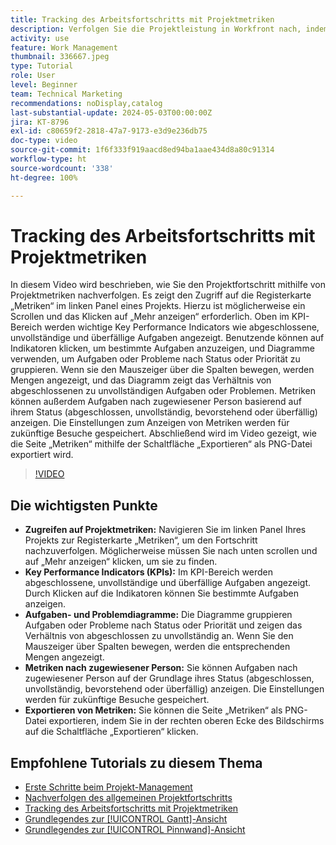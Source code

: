 ```yaml
---
title: Tracking des Arbeitsfortschritts mit Projektmetriken
description: Verfolgen Sie die Projektleistung in Workfront nach, indem Sie für eine effiziente Fortschrittsüberwachung auf der Registerkarte „Metriken“ auf KPIs, Aufgaben- und Problemdiagramme, Metriken nach zugewiesener Person und Exportoptionen zugreifen.
activity: use
feature: Work Management
thumbnail: 336667.jpeg
type: Tutorial
role: User
level: Beginner
team: Technical Marketing
recommendations: noDisplay,catalog
last-substantial-update: 2024-05-03T00:00:00Z
jira: KT-8796
exl-id: c80659f2-2818-47a7-9173-e3d9e236db75
doc-type: video
source-git-commit: 1f6f333f919aacd8ed94ba1aae434d8a80c91314
workflow-type: ht
source-wordcount: '338'
ht-degree: 100%

---
```


# Tracking des Arbeitsfortschritts mit Projektmetriken

In diesem Video wird beschrieben, wie Sie den Projektfortschritt mithilfe von Projektmetriken nachverfolgen. Es zeigt den Zugriff auf die Registerkarte „Metriken“ im linken Panel eines Projekts. Hierzu ist möglicherweise ein Scrollen und das Klicken auf „Mehr anzeigen“ erforderlich. Oben im KPI-Bereich werden wichtige Key Performance Indicators wie abgeschlossene, unvollständige und überfällige Aufgaben angezeigt. Benutzende können auf Indikatoren klicken, um bestimmte Aufgaben anzuzeigen, und Diagramme verwenden, um Aufgaben oder Probleme nach Status oder Priorität zu gruppieren. Wenn sie den Mauszeiger über die Spalten bewegen, werden Mengen angezeigt, und das Diagramm zeigt das Verhältnis von abgeschlossenen zu unvollständigen Aufgaben oder Problemen. Metriken können außerdem Aufgaben nach zugewiesener Person basierend auf ihrem Status (abgeschlossen, unvollständig, bevorstehend oder überfällig) anzeigen. Die Einstellungen zum Anzeigen von Metriken werden für zukünftige Besuche gespeichert. Abschließend wird im Video gezeigt, wie die Seite „Metriken“ mithilfe der Schaltfläche „Exportieren“ als PNG-Datei exportiert wird. 


>[!VIDEO](https://video.tv.adobe.com/v/3439179/?quality=12&learn=on&enablevpops&captions=ger)

## Die wichtigsten Punkte

* **Zugreifen auf Projektmetriken:** Navigieren Sie im linken Panel Ihres Projekts zur Registerkarte „Metriken“, um den Fortschritt nachzuverfolgen. Möglicherweise müssen Sie nach unten scrollen und auf „Mehr anzeigen“ klicken, um sie zu finden. 
* **Key Performance Indicators (KPIs):** Im KPI-Bereich werden abgeschlossene, unvollständige und überfällige Aufgaben angezeigt. Durch Klicken auf die Indikatoren können Sie bestimmte Aufgaben anzeigen. 
* **Aufgaben- und Problemdiagramme:** Die Diagramme gruppieren Aufgaben oder Probleme nach Status oder Priorität und zeigen das Verhältnis von abgeschlossen zu unvollständig an. Wenn Sie den Mauszeiger über Spalten bewegen, werden die entsprechenden Mengen angezeigt. 
* **Metriken nach zugewiesener Person:** Sie können Aufgaben nach zugewiesener Person auf der Grundlage ihres Status (abgeschlossen, unvollständig, bevorstehend oder überfällig) anzeigen. Die Einstellungen werden für zukünftige Besuche gespeichert. 
* **Exportieren von Metriken:** Sie können die Seite „Metriken“ als PNG-Datei exportieren, indem Sie in der rechten oberen Ecke des Bildschirms auf die Schaltfläche „Exportieren“ klicken. 



## Empfohlene Tutorials zu diesem Thema

* [Erste Schritte beim Projekt-Management](/help/manage-work/projects/getting-started-manage-a-project.md)
* [Nachverfolgen des allgemeinen Projektfortschritts](/help/manage-work/projects/track-overall-project-progress.md)
* [Tracking des Arbeitsfortschritts mit Projektmetriken](/help/manage-work/projects/track-work-progress-with-project-metrics.md)
* [Grundlegendes zur [!UICONTROL Gantt]-Ansicht](/help/manage-work/projects/understand-the-gantt-view.md)
* [Grundlegendes zur [!UICONTROL Pinnwand]-Ansicht](/help/manage-work/projects/understand-the-board-view.md)
